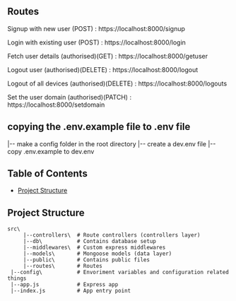 ## Routes
Signup with new user (POST) : https://localhost:8000/signup 

Login with existing user (POST) : https://localhost:8000/login 

Fetch user details (authorised)(GET) : https://localhost:8000/getuser 

Logout user (authorised)(DELETE) : https://localhost:8000/logout 

Logout of all devices (authorised)(DELETE) : https://localhost:8000/logouts 

Set the user domain (authorised)(PATCH) : https://localhost:8000/setdomain 


## copying the .env.example file to .env file

|-- make a config folder in the root directory
|-- create a dev.env file
|-- copy .env.example to dev.env


## Table of Contents

- [Project Structure](#project-structure)
<!-- - [Error Handling](#error-handling)
- [Logging](#logging) -->


## Project Structure

```
src\
     |--controllers\  # Route controllers (controllers layer)
     |--db\           # Contains database setup
     |--middlewares\  # Custom express middlewares
     |--models\       # Mongoose models (data layer)
     |--public\       # Contains public files 
     |--routes\       # Routes
 |--config\           # Envoriment variables and configuration related things
 |--app.js            # Express app
 |--index.js          # App entry point

```